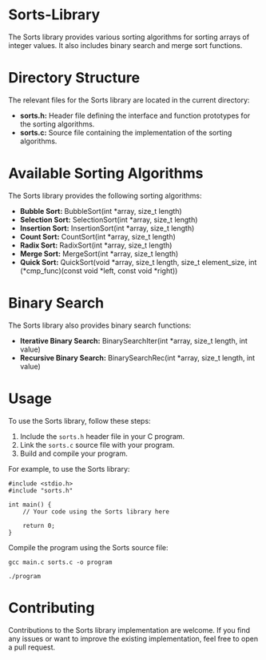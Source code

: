 # Sorts-Library
The Sorts library provides various sorting algorithms for sorting arrays of integer values. It also includes binary search and merge sort functions.

# Directory Structure
The relevant files for the Sorts library are located in the current directory:

* **sorts.h:** Header file defining the interface and function prototypes for the sorting algorithms.
* **sorts.c:** Source file containing the implementation of the sorting algorithms.

# Available Sorting Algorithms
The Sorts library provides the following sorting algorithms:

* **Bubble Sort:** BubbleSort(int *array, size_t length)
* **Selection Sort:** SelectionSort(int *array, size_t length)
* **Insertion Sort:** InsertionSort(int *array, size_t length)
* **Count Sort:** CountSort(int *array, size_t length)
* **Radix Sort:** RadixSort(int *array, size_t length)
* **Merge Sort:** MergeSort(int *array, size_t length)
* **Quick Sort:** QuickSort(void *array, size_t length, size_t element_size, int (*cmp_func)(const void *left, const void *right))

# Binary Search
The Sorts library also provides binary search functions:

* **Iterative Binary Search:** BinarySearchIter(int *array, size_t length, int value)
* **Recursive Binary Search:** BinarySearchRec(int *array, size_t length, int value)

# Usage
To use the Sorts library, follow these steps:

1. Include the ```sorts.h``` header file in your C program.
2. Link the ```sorts.c``` source file with your program.
3. Build and compile your program.

For example, to use the Sorts library:
```
#include <stdio.h>
#include "sorts.h"

int main() {
    // Your code using the Sorts library here

    return 0;
}
```

Compile the program using the Sorts source file:
```
gcc main.c sorts.c -o program
```

```
./program
```

# Contributing
Contributions to the Sorts library implementation are welcome. If you find any issues or want to improve the existing implementation, feel free to open a pull request.
